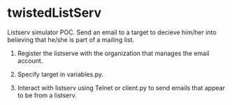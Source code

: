 # twistedListServ

Listserv simulator POC. Send an email to a target to decieve him/her into believing that
he/she is part of a mailing list.

1. Register the listserve with the organization that manages the email account.

2. Specify target in variables.py.

3. Interact with listserv using Telnet or client.py to send emails that appear to be from a listserv.
